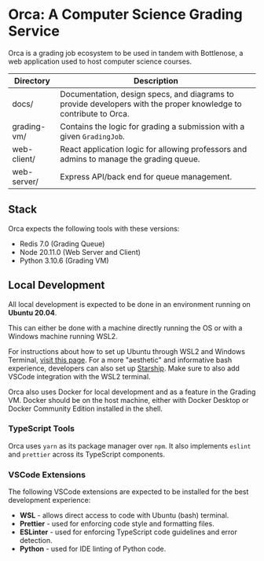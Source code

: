 # Orca: A Computer Science Grading Service

Orca is a grading job ecosystem to be used in tandem with Bottlenose, a web application used to host computer science courses.

| Directory   | Description                                                                                                      |
| ----------- | ---------------------------------------------------------------------------------------------------------------- |
| docs/       | Documentation, design specs, and diagrams to provide developers with the proper knowledge to contribute to Orca. |
| grading-vm/ | Contains the logic for grading a submission with a given `GradingJob`.                                           |
| web-client/ | React application logic for allowing professors and admins to manage the grading queue.                          |
| web-server/ | Express API/back end for queue management.                                                                       |

## Stack

Orca expects the following tools with these versions:

- Redis 7.0 (Grading Queue)
- Node 20.11.0 (Web Server and Client)
- Python 3.10.6 (Grading VM)

## Local Development

All local development is expected to be done in an environment running on **Ubuntu 20.04**.

This can either be done with a machine directly running the OS or with a Windows machine running WSL2.

For instructions about how to set up Ubuntu through WSL2 and Windows Terminal, [visit this page](https://ubuntu.com/tutorials/install-ubuntu-on-wsl2-on-windows-10#1-overview). For a more "aesthetic" and informative bash experience, developers can also set up [Starship](https://starship.rs/). Make sure to also add VSCode integration with the WSL2 terminal.

Orca also uses Docker for local development and as a feature in the Grading VM. Docker should be on the host machine, either with Docker Desktop or Docker Community Edition installed in the shell.

### TypeScript Tools

Orca uses `yarn` as its package manager over `npm`. It also implements `eslint` and `prettier` across its TypeScript components.

### VSCode Extensions

The following VSCode extensions are expected to be installed for the best development experience:

- **WSL** - allows direct access to code with Ubuntu (bash) terminal.
- **Prettier** - used for enforcing code style and formatting files.
- **ESLinter** - used for enforcing TypeScript code guidelines and error detection.
- **Python** - used for IDE linting of Python code.
